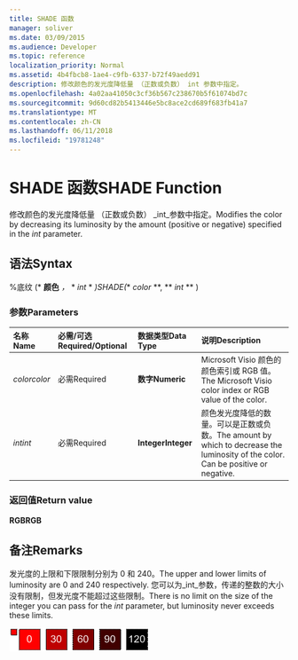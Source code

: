 ```yaml
---
title: SHADE 函数
manager: soliver
ms.date: 03/09/2015
ms.audience: Developer
ms.topic: reference
localization_priority: Normal
ms.assetid: 4b4fbcb8-1ae4-c9fb-6337-b72f49aedd91
description: 修改颜色的发光度降低量 （正数或负数） int 参数中指定。
ms.openlocfilehash: 4a02aa41050c3cf36b567c238670b5f61074bd7c
ms.sourcegitcommit: 9d60cd82b5413446e5bc8ace2cd689f683fb41a7
ms.translationtype: MT
ms.contentlocale: zh-CN
ms.lasthandoff: 06/11/2018
ms.locfileid: "19781248"
---
```

# <a name="shade-function"></a><span data-ttu-id="f5f75-103">SHADE 函数</span><span class="sxs-lookup"><span data-stu-id="f5f75-103">SHADE Function</span></span>

<span data-ttu-id="f5f75-104">修改颜色的发光度降低量 （正数或负数） _int_参数中指定。</span><span class="sxs-lookup"><span data-stu-id="f5f75-104">Modifies the color by decreasing its luminosity by the amount (positive or negative) specified in the  _int_ parameter.</span></span> 
  
## <a name="syntax"></a><span data-ttu-id="f5f75-105">语法</span><span class="sxs-lookup"><span data-stu-id="f5f75-105">Syntax</span></span>

<span data-ttu-id="f5f75-106">%底纹 (* **颜色** *，* * *int* * *)</span><span class="sxs-lookup"><span data-stu-id="f5f75-106">SHADE(** *color* **, ** *int* ** )</span></span> 
  
### <a name="parameters"></a><span data-ttu-id="f5f75-107">参数</span><span class="sxs-lookup"><span data-stu-id="f5f75-107">Parameters</span></span>

|<span data-ttu-id="f5f75-108">**名称**</span><span class="sxs-lookup"><span data-stu-id="f5f75-108">**Name**</span></span>|<span data-ttu-id="f5f75-109">**必需/可选**</span><span class="sxs-lookup"><span data-stu-id="f5f75-109">**Required/Optional**</span></span>|<span data-ttu-id="f5f75-110">**数据类型**</span><span class="sxs-lookup"><span data-stu-id="f5f75-110">**Data Type**</span></span>|<span data-ttu-id="f5f75-111">**说明**</span><span class="sxs-lookup"><span data-stu-id="f5f75-111">**Description**</span></span>|
|:-----|:-----|:-----|:-----|
| <span data-ttu-id="f5f75-112">_color_</span><span class="sxs-lookup"><span data-stu-id="f5f75-112">_color_</span></span> <br/> |<span data-ttu-id="f5f75-113">必需</span><span class="sxs-lookup"><span data-stu-id="f5f75-113">Required</span></span>  <br/> |<span data-ttu-id="f5f75-114">**数字**</span><span class="sxs-lookup"><span data-stu-id="f5f75-114">**Numeric**</span></span> <br/> |<span data-ttu-id="f5f75-115">Microsoft Visio 颜色的颜色索引或 RGB 值。</span><span class="sxs-lookup"><span data-stu-id="f5f75-115">The Microsoft Visio color index or RGB value of the color.</span></span>  <br/> |
| <span data-ttu-id="f5f75-116">_int_</span><span class="sxs-lookup"><span data-stu-id="f5f75-116">_int_</span></span> <br/> |<span data-ttu-id="f5f75-117">必需</span><span class="sxs-lookup"><span data-stu-id="f5f75-117">Required</span></span>  <br/> |<span data-ttu-id="f5f75-118">**Integer**</span><span class="sxs-lookup"><span data-stu-id="f5f75-118">**Integer**</span></span> <br/> |<span data-ttu-id="f5f75-p101">颜色发光度降低的数量。可以是正数或负数。</span><span class="sxs-lookup"><span data-stu-id="f5f75-p101">The amount by which to decrease the luminosity of the color. Can be positive or negative.</span></span>  <br/> |
   
### <a name="return-value"></a><span data-ttu-id="f5f75-121">返回值</span><span class="sxs-lookup"><span data-stu-id="f5f75-121">Return value</span></span>

 <span data-ttu-id="f5f75-122">**RGB**</span><span class="sxs-lookup"><span data-stu-id="f5f75-122">**RGB**</span></span>
  
## <a name="remarks"></a><span data-ttu-id="f5f75-123">备注</span><span class="sxs-lookup"><span data-stu-id="f5f75-123">Remarks</span></span>

<span data-ttu-id="f5f75-124">发光度的上限和下限限制分别为 0 和 240。</span><span class="sxs-lookup"><span data-stu-id="f5f75-124">The upper and lower limits of luminosity are 0 and 240 respectively.</span></span> <span data-ttu-id="f5f75-125">您可以为_int_参数，传递的整数的大小没有限制，但发光度不能超过这些限制。</span><span class="sxs-lookup"><span data-stu-id="f5f75-125">There is no limit on the size of the integer you can pass for the  _int_ parameter, but luminosity never exceeds these limits.</span></span> 
  
![](media/image199_ZA10173627.gif)
  

